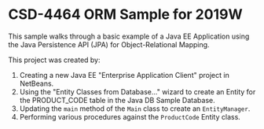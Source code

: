 # CSD-4464 ORM Sample for 2019W

This sample walks through a basic example of a Java EE Application using the
Java Persistence API (JPA) for Object-Relational Mapping.

This project was created by:

1. Creating a new Java EE "Enterprise Application Client" project in NetBeans.
2. Using the "Entity Classes from Database..." wizard to create an Entity for
   the PRODUCT_CODE table in the Java DB Sample Database.
3. Updating the `main` method of the `Main` class to create an `EntityManager`.
4. Performing various procedures against the `ProductCode` Entity class.
